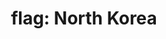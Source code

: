 ---
layout: smileys&emotion
title: "flag: North Korea"
emoji: flag_north_korea
permalink: 🇰🇵.html
image: assets/img/3moji/flag_north_korea.png
---